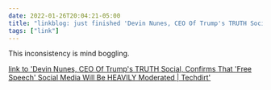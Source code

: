 ```yaml
---
date: 2022-01-26T20:04:21-05:00
title: "linkblog: just finished 'Devin Nunes, CEO Of Trump's TRUTH Social, Confirms That 'Free Speech' Social Media Will Be HEAVILY Moderated | Techdirt'"
tags: ["link"]
---
```

This inconsistency is mind boggling.
 
[link to 'Devin Nunes, CEO Of Trump's TRUTH Social, Confirms That 'Free Speech' Social Media Will Be HEAVILY Moderated | Techdirt'](https://www.techdirt.com/articles/20220125/11223948355/devin-nunes-ceo-trumps-truth-social-confirms-that-free-speech-social-media-will-be-heavily-moderated.shtml)
